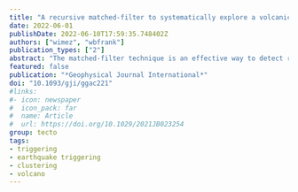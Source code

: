 ```yaml
---
title: "A recursive matched-filter to systematically explore a volcanic long-period earthquake swarm"
date: 2022-06-01
publishDate: 2022-06-10T17:59:35.748402Z
authors: ["wimez", "wbfrank"]
publication_types: ["2"]
abstract: "The matched-filter technique is an effective way to detect repeats, or near-repeats, of a seismic source, but prior identification of an event from that source to use as a template is required. We propose a recursive matched-filter approach to systematically explore earthquake swarms, here applied to a swarm of volcanic long-period seismicity beneath Mount Sidley in Antarctica. We start with a single visually chosen template event with a high signal-to-noise ratio. We then extend our template database by selecting new templates to use in a subsequent matched-filter search from the newly detected set of events, allowing us to recursively expand the number of templates. We demonstrate that each iteration of the matched-filter search progressively extends the spatial coverage of our set of templates away from the original template event. In such a way, our proposed method overcomes the matched-filter search’s strictest constraint: that an event must already be identified to detect other similar events. Our recursive matched-filtering approach is well suited for the systematic exploration of earthquake swarms in both volcanic and tectonic contexts."
featured: false
publication: "*Geophysical Journal International*"
doi: "10.1093/gji/ggac221"
#links:
#- icon: newspaper
#  icon_pack: far
#  name: Article
#  url: https://doi.org/10.1029/2021JB023254
group: tecto
tags:
- triggering
- earthquake triggering
- clustering
- volcano
---
```


